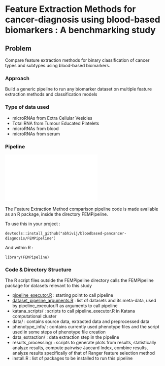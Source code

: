 # Feature Extraction Methods for cancer-diagnosis using blood-based biomarkers : A benchmarking study

## Problem 
Compare feature extraction methods for binary classification of cancer types and subtypes using blood-based biomarkers.

### Approach
Build a generic pipeline to run any biomarker dataset on multiple feature extraction methods and classification models

### Type of data used
* microRNAs from Extra Cellular Vesicles
* Total RNA from Tumour Educated Platelets
* microRNAs from blood
* microRNAs from serum

### Pipeline
![pipeline](pipeline.pdf)

The Feature Extraction Method comparison pipeline code is made available as an R package, inside the directory FEMPipeline.

To use this in your project :
```
devtools::install_github("abhivij/bloodbased-pancancer-diagnosis/FEMPipeline")
```
And within R :
```
library(FEMPipeline)
```

### Code & Directory Structure
The R script files outside the FEMPipeline directory calls the FEMPipeline package for datasets relevant to this study

* [pipeline_executor.R](pipeline_executor.R) : starting point to call pipeline
* [dataset_pipeline_arguments.R](dataset_pipeline_arguments.R) : list of datasets and its meta-data, used by pipeline_executor.R as arguments to call pipeline
* katana_scripts/ : scripts to call pipeline_executor.R in Katana computational cluster
* data/ : contains source data, extracted data and preprocessed data
* phenotype_info/ : contains currently used phenotype files and the script used in some steps of phenotype file creation
* data_extraction/ : data extraction step in the pipeline
* results_processing/ : scripts to generate plots from results, statistically analyze results, compute pairwise Jaccard Index, combine results, analyze results specifically of that of Ranger feature selection method
* install.R : list of packages to be installed to run this pipeline
